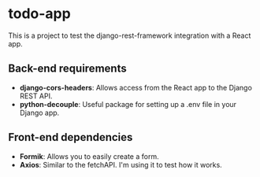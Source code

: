 # todo-app

This is a project to test the django-rest-framework integration with a React app.

## Back-end requirements

- **django-cors-headers**: Allows access from the React app to the Django REST API.
- **python-decouple**: Useful package for setting up a .env file in your Django app.

## Front-end dependencies

- **Formik**: Allows you to easily create a form. 
- **Axios**: Similar to the fetchAPI. I'm using it to test how it works.
